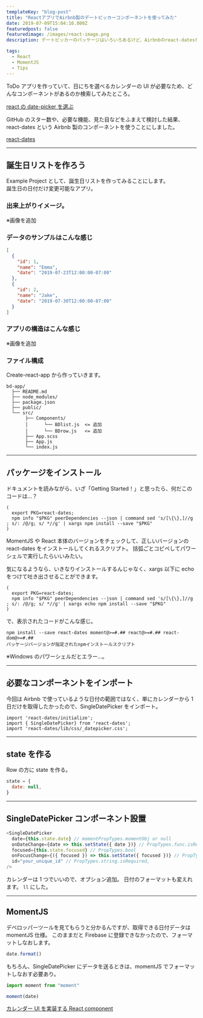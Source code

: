 ```yaml
---
templateKey: "blog-post"
title: "ReactアプリでAirbnb製のデートピッカーコンポーネントを使ってみた"
date: 2019-07-09T15:04:10.000Z
featuredpost: false
featuredimage: /images/react-image.png
description: デートピッカーのパッケージはいろいろあるけど、Airbnbのreact-datesを使ってみた。

tags:
  - React
  - MomentJS
  - Tips
---
```


ToDo アプリを作っていて、日にちを選べるカレンダーの UI が必要なため、どんなコンポーネントがあるのか検索してみたところ。

[react の date-picker を選ぶ](https://qiita.com/193/items/61b81ea718d70b6197e1)

GitHub のスター数や、必要な機能、見た目などをふまえて検討した結果、react-dates という Airbnb 製のコンポーネントを使うことにしました。

[react-dates](https://github.com/airbnb/react-dates)

---

## 誕生日リストを作ろう

Example Project として、誕生日リストを作ってみることにします。  
誕生日の日付だけ変更可能なアプリ。

### 出来上がりイメージ。

※画像を追加

### データのサンプルはこんな感じ

```json
[
  {
    "id": 1,
    "name": "Emma",
    "date": "2019-07-23T12:00:00-07:00"
  },
  {
    "id": 2,
    "name": "Jake",
    "date": "2019-07-30T12:00:00-07:00"
  }
]
```

### アプリの構造はこんな感じ

※画像を追加

### ファイル構成

Create-react-app から作っていきます。

```json{7-9}
bd-app/
  ├── README.md
  ├── node_modules/
  ├── package.json
  ├── public/
  └── src/
       ├── Components/
       │      └── BDlist.js  <= 追加
       │      └── BDrow.js   <= 追加
       ├── App.scss
       ├── App.js
       └── index.js
```

---

## パッケージをインストール

ドキュメントを読みながら、いざ「Getting Started！」と思ったら、何だこのコードは…？

```
(
  export PKG=react-dates;
  npm info "$PKG" peerDependencies --json | command sed 's/[\{\},]//g ; s/: /@/g; s/ *//g' | xargs npm install --save "$PKG"
)
```

MomentJS や React 本体のバージョンをチェックして、正しいバージョンの react-dates をインストールしてくれるスクリプト。
括弧ごとコピペしてパワーシェルで実行したらいいみたい。

気になるようなら、いきなりインストールするんじゃなく、xargs 以下に echo をつけて吐き出させることができます。

```
(
  export PKG=react-dates;
  npm info "$PKG" peerDependencies --json | command sed 's/[\{\},]//g ; s/: /@/g; s/ *//g' | xargs echo npm install --save "$PKG"
)
```

で、表示されたコードがこんな感じ。

```
npm install --save react-dates moment@>=#.## react@>=#.## react-dom@>=#.##
パッケージバージョンが指定されたnpmインストールスクリプト
```

※Windows のパワーシェルだとエラー…。

---

## 必要なコンポーネントをインポート

今回は Airbnb で使っているような日付の範囲ではなく、単にカレンダーから 1 日だけを取得したかったので、SingleDatePicker をインポート。

```
import 'react-dates/initialize';
import { SingleDatePicker} from 'react-dates';
import 'react-dates/lib/css/_datepicker.css';
```

---

## state を作る

Row の方に state を作る。

```javascript
state = {
  date: null,
}
```

---

## SingleDatePicker コンポーネント設置

```javascript
<SingleDatePicker
  date={this.state.date} // momentPropTypes.momentObj or null
  onDateChange={date => this.setState({ date })} // PropTypes.func.isRequired
  focused={this.state.focused} // PropTypes.bool
  onFocusChange={({ focused }) => this.setState({ focused })} // PropTypes.func.isRequired
  id="your_unique_id" // PropTypes.string.isRequired,
/>
```

カレンダーは 1 つでいいので、オプション追加。
日付のフォーマットも変えれます。 `ll` にした。

---

## MomentJS

デベロッパーツールを見てもらうと分かるんですが、取得できる日付データは momentJS 仕様。
このままだと Firebase に登録できなかったので、フォーマットしなおします。

```javascript
date.format()
```

もちろん、SingleDatePicker にデータを送るときは、momentJS でフォーマットしなおす必要あり。

```javascript
import moment from "moment"

moment(date)
```

[カレンダー UI を実装する React component](http://yuw27b.hatenablog.com/entry/2018/10/04/231748)
